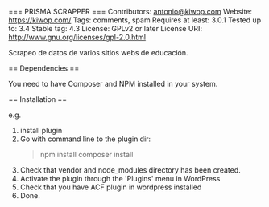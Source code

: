 === PRISMA SCRAPPER ===
Contributors: antonio@kiwop.com
Website: https://kiwop.com/
Tags: comments, spam
Requires at least: 3.0.1
Tested up to: 3.4
Stable tag: 4.3
License: GPLv2 or later
License URI: http://www.gnu.org/licenses/gpl-2.0.html

Scrapeo de datos de varios sitios webs de educación.

== Dependencies ==

You need to have Composer and NPM installed in your system.

== Installation ==

e.g.

1. install plugin
2. Go with command line to the plugin dir:
    > npm install
    > composer install
3. Check that vendor and node_modules directory has been created.
4. Activate the plugin through the 'Plugins' menu in WordPress
5. Check that you have ACF plugin in wordpress installed
6. Done.
